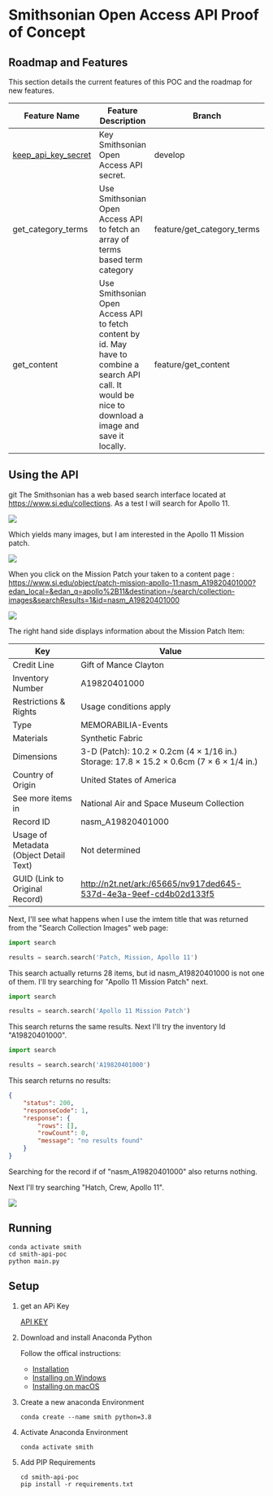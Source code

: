 # Smithsonian Open Access API Proof of Concept

## Roadmap and Features

This section details the current features of this POC and the roadmap for new features.

| Feature Name                                    | Feature Description                                          | Branch                     | Status      |
| ----------------------------------------------- | ------------------------------------------------------------ | -------------------------- | ----------- |
| [keep_api_key_secret](./keep_api_key_secret.md) | Key Smithsonian Open Access API secret.                      | develop                    | Merged      |
| get_category_terms                              | Use Smithsonian Open Access API to fetch an array of terms based term category | feature/get_category_terms | Merged      |
| get_content                                     | Use Smithsonian Open Access API to fetch content by id.  May have to combine a search  API call.  It would be nice to download a image and save it locally. | feature/get_content        | In Progress |

## Using the API

git The Smithsonian has a web based search interface located at https://www.si.edu/collections.  As a test I will search for Apollo 11.

![](G:\dev-open-access-smithsonian\smithsonian\smith-api-poc\smithsonian-search-apollo-11.png)

Which yields many images, but I am interested in the Apollo 11 Mission patch.

![](G:\dev-open-access-smithsonian\smithsonian\smith-api-poc\smithsonian-search-apollo-11-mission-patch-results.png)

When you click on the Mission Patch your taken to a content page : https://www.si.edu/object/patch-mission-apollo-11:nasm_A19820401000?edan_local=&edan_q=apollo%2B11&destination=/search/collection-images&searchResults=1&id=nasm_A19820401000

![](G:\dev-open-access-smithsonian\smithsonian\smith-api-poc\smithsonian-search-apollo-11-mission-patch-content.png)

The right hand side displays information about the Mission Patch Item:

| Key                                    | Value                                                        |
| -------------------------------------- | ------------------------------------------------------------ |
| Credit Line                            | Gift of Mance Clayton                                        |
| Inventory Number                       | A19820401000                                                 |
| Restrictions & Rights                  | Usage conditions apply                                       |
| Type                                   | MEMORABILIA-Events                                           |
| Materials                              | Synthetic Fabric                                             |
| Dimensions                             | 3-D (Patch): 10.2 × 0.2cm (4 × 1/16 in.)<br />Storage: 17.8 × 15.2 × 0.6cm (7 × 6 × 1/4 in.) |
| Country of Origin                      | United States of America                                     |
| See more items in                      | National Air and Space Museum Collection                     |
| Record ID                              | nasm_A19820401000                                            |
| Usage of Metadata (Object Detail Text) | Not determined                                               |
| GUID (Link to Original Record)         | http://n2t.net/ark:/65665/nv917ded645-537d-4e3a-9eef-cd4b02d133f5 |


Next, I'll see what happens when I use the imtem title that was returned from the "Search Collection Images" web page:

```python
import search

results = search.search('Patch, Mission, Apollo 11')

```

This search actually returns 28 items, but id nasm_A19820401000 is not one of them.  I'll try searching for "Apollo 11 Mission Patch" next.

```python
import search

results = search.search('Apollo 11 Mission Patch')

```
This search returns the same results.  Next I'll try the inventory Id "A19820401000".

```python
import search

results = search.search('A19820401000')

```

This search returns no results: 

```json
{
    "status": 200,
    "responseCode": 1,
    "response": {
        "rows": [],
        "rowCount": 0,
        "message": "no results found"
    }
}
```

Searching for the record if of "nasm_A19820401000" also returns nothing.

Next I'll try searching "Hatch, Crew, Apollo 11".

![](G:\dev-open-access-smithsonian\smithsonian\smith-api-poc\smithsonian-search-apollo-11-hatch-item.png)





## Running

```
conda activate smith
cd smith-api-poc
python main.py
```

## Setup

1. get an APi Key

    [API KEY](https://api.data.gov/signup/)

1. Download and install Anaconda Python

    Follow the offical instructions:

    - [Installation](https://docs.anaconda.com/anaconda/install/)
    - [Installing on Windows](https://docs.anaconda.com/anaconda/install/windows/)
    - [Installing on macOS](https://docs.anaconda.com/anaconda/install/mac-os/)

1. Create a new anaconda Environment

    ```
    conda create --name smith python=3.8
    ```

1. Activate Anaconda Environment

    ```
    conda activate smith
    ```

1. Add PIP Requirements

    ```
    cd smith-api-poc
    pip install -r requirements.txt
    ```